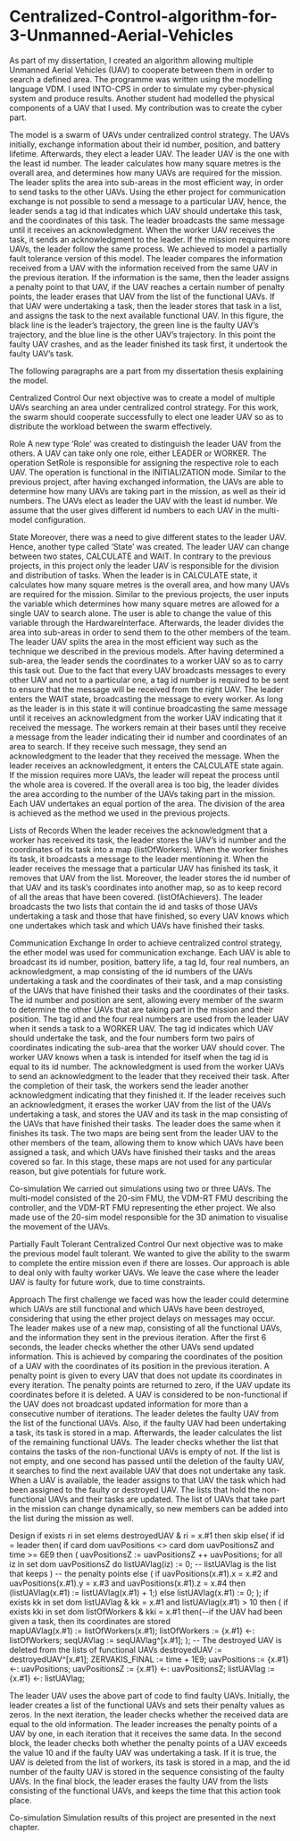 # Centralized-Control-algorithm-for-3-Unmanned-Aerial-Vehicles

As part of my dissertation, I created an algorithm allowing multiple Unmanned Aerial Vehicles (UAV) to cooperate between them in order to search a defined area. The programme was written using the modelling language VDM. I used INTO-CPS in order to simulate my cyber-physical system and produce results. Another student had modelled the physical components of a UAV that I used. My contribution was to create the cyber part.

The model is a swarm of UAVs under centralized control strategy. The UAVs initially, exchange information about their id number, position, and battery lifetime. Afterwards, they elect a leader UAV. The leader UAV is the one with the least id number. The leader calculates how many square metres is the overall area, and determines how many UAVs are required for the mission. The leader splits the area into sub-areas in the most efficient way, in order to send tasks to the other UAVs. Using the ether project for communication exchange is not possible to send a message to a particular UAV, hence, the leader sends a tag id that indicates which UAV should undertake this task, and the coordinates of this task. The leader broadcasts the same message until it receives an acknowledgment. When the worker UAV receives the task, it sends an acknowledgment to the leader. If the mission requires more UAVs, the leader follow the same process. We achieved to model a partially fault tolerance version of this model. The leader compares the information received from a UAV with the information received from the same UAV in the previous iteration. If the information is the same, then the leader assigns a penalty point to that UAV, if the UAV reaches a certain number of penalty points, the leader erases that UAV from the list of the functional UAVs. If that UAV were undertaking a task, then the leader stores that task in a list, and assigns the task to the next available functional UAV. In this figure, the black line is the leader’s trajectory, the green line is the faulty UAV’s trajectory, and the blue line is the other UAV’s trajectory. In this point the faulty UAV crashes, and as the leader finished its task first, it undertook the faulty UAV’s task.

The following paragraphs are a part from my dissertation thesis explaining the model.

Centralized Control
Our next objective was to create a model of multiple UAVs searching an area under centralized control strategy. For this work, the swarm should cooperate successfully to elect one leader UAV so as to distribute the workload between the swarm effectively. 

Role
A new type ‘Role’ was created to distinguish the leader UAV from the others. A UAV can take only one role, either LEADER or WORKER. The operation SetRole is responsible for assigning the respective role to each UAV. The operation is functional in the INITIALIZATION mode. Similar to the previous project, after having exchanged information, the UAVs are able to determine how many UAVs are taking part in the mission, as well as their id numbers. The UAVs elect as leader the UAV with the least id number. We assume that the user gives different id numbers to each UAV in the multi-model configuration.

State
Moreover, there was a need to give different states to the leader UAV. Hence, another type called ‘State’ was created. The leader UAV can change between two states, CALCULATE and WAIT. In contrary to the previous projects, in this project only the leader UAV is responsible for the division and distribution of tasks. When the leader is in CALCULATE state, it calculates how many square metres is the overall area, and how many UAVs are required for the mission. Similar to the previous projects, the user inputs the variable which determines how many square metres are allowed for a single UAV to search alone. The user is able to change the value of this variable through the HardwareInterface.
 Afterwards, the leader divides the area into sub-areas in order to send them to the other members of the team. The leader UAV splits the area in the most efficient way such as the technique we described in the previous models.
After having determined a sub-area, the leader sends the coordinates to a worker UAV so as to carry this task out. Due to the fact that every UAV broadcasts messages to every other UAV and not to a particular one, a tag id number is required to be sent to ensure that the message will be received from the right UAV. The leader enters the WAIT state, broadcasting the message to every worker. As long as the leader is in this state it will continue broadcasting the same message until it receives an acknowledgment from the worker UAV indicating that it received the message.
The workers remain at their bases until they receive a message from the leader indicating their id number and coordinates of an area to search. If they receive such message, they send an acknowledgment to the leader that they received the message.
When the leader receives an acknowledgment, it enters the CALCULATE state again. If the mission requires more UAVs, the leader will repeat the process until the whole area is covered.
If the overall area is too big, the leader divides the area according to the number of the UAVs taking part in the mission. Each UAV undertakes an equal portion of the area. The division of the area is achieved as the method we used in the previous projects. 

Lists of Records
When the leader receives the acknowledgment that a worker has received its task, the leader stores the UAV’s id number and the coordinates of its task into a map (listOfWorkers). When the worker finishes its task, it broadcasts a message to the leader mentioning it. When the leader receives the message that a particular UAV has finished its task, it removes that UAV from the list. Moreover, the leader stores the id number of that UAV and its task’s coordinates into another map, so as to keep record of all the areas that have been covered. (listOfAchievers). The leader broadcasts the two lists that contain the id and tasks of those UAVs undertaking a task and those that have finished, so every UAV knows which one undertakes which task and which UAVs have finished their tasks.

Communication Exchange
In order to achieve centralized control strategy, the ether model was used for communication exchange. Each UAV is able to broadcast its id number, position, battery life, a tag Id, four real numbers, an acknowledgment, a map consisting of the id numbers of the UAVs undertaking a task and the coordinates of their task, and a map consisting of the UAVs that have finished their tasks and the coordinates of their tasks.
The id number and position are sent, allowing every member of the swarm to determine the other UAVs that are taking part in the mission and their position. 
The tag id and the four real numbers are used from the leader UAV when it sends a task to a WORKER UAV. The tag id indicates which UAV should undertake the task, and the four numbers form two pairs of coordinates indicating the sub-area that the worker UAV should cover. The worker UAV knows when a task is intended for itself when the tag id is equal to its id number.
The acknowledgment is used from the worker UAVs to send an acknowledgment to the leader that they received their task. After the completion of their task, the workers send the leader another acknowledgment indicating that they finished it. If the leader receives such an acknowledgment, it erases the worker UAV from the list of the UAVs undertaking a task, and stores the UAV and its task in the map consisting of the UAVs that have finished their tasks. The leader does the same when it finishes its task.
The two maps are being sent from the leader UAV to the other members of the team, allowing them to know which UAVs have been assigned a task, and which UAVs have finished their tasks and the areas covered so far. In this stage, these maps are not used for any particular reason, but give potentials for future work.

Co-simulation
We carried out simulations using two or three UAVs. The multi-model consisted of the 20-sim FMU, the VDM-RT FMU describing the controller, and the VDM-RT FMU representing the ether project. We also made use of the 20-sim model responsible for the 3D animation to visualise the movement of the UAVs.

Partially Fault Tolerant Centralized Control
Our next objective was to make the previous model fault tolerant. We wanted to give the ability to the swarm to complete the entire mission even if there are losses. Our approach is able to deal only with faulty worker UAVs. We leave the case where the leader UAV is faulty for future work, due to time constraints.

Approach
The first challenge we faced was how the leader could determine which UAVs are still functional and which UAVs have been destroyed, considering that using the ether project delays on messages may occur. The leader makes use of a new map, consisting of all the functional UAVs, and the information they sent in the previous iteration. After the first 6 seconds, the leader checks whether the other UAVs send updated information. This is achieved by comparing the coordinates of the position of a UAV with the coordinates of its position in the previous iteration. A penalty point is given to every UAV that does not update its coordinates in every iteration. The penalty points are returned to zero, if the UAV update its coordinates before it is deleted. A UAV is considered to be non-functional if the UAV does not broadcast updated information for more than a consecutive number of iterations. The leader deletes the faulty UAV from the list of the functional UAVs. Also, if the faulty UAV had been undertaking a task, its task is stored in a map. Afterwards, the leader calculates the list of the remaining functional UAVs. The leader checks whether the list that contains the tasks of the non-functional UAVs is empty of not. If the list is not empty, and one second has passed until the deletion of the faulty UAV, it searches to find the next available UAV that does not undertake any task. When a UAV is available, the leader assigns to that UAV the task which had been assigned to the faulty or destroyed UAV. The lists that hold the non-functional UAVs and their tasks are updated.
The list of UAVs that take part in the mission can change dynamically, so new members can be added into the list during the mission as well.

Design
if exists ri in set elems destroyedUAV & ri = x.#1 then skip
else( if id = leader
 then(
 if card dom uavPositions <> card dom uavPositionsZ and time >= 6E9
   then ( uavPositionsZ := uavPositionsZ ++ uavPositions;
          for all iz in set dom uavPositionsZ do
	      listUAVlag(iz) := 0; -- listUAVlag is the list that keeps
      )				     -- the penalty points
   else ( if uavPositions(x.#1).x = x.#2 and
             uavPositions(x.#1).y = x.#3 and
             uavPositions(x.#1).z = x.#4
	  then (listUAVlag(x.#1) := listUAVlag(x.#1) + 1;)
	  else listUAVlag(x.#1) := 0;
);
if exists kk in set dom listUAVlag & kk = x.#1 and listUAVlag(x.#1) > 10
then ( if exists kki in set dom listOfWorkers & kki = x.#1 
then(--if the UAV had been given a task, then its coordinates are stored				
      mapUAVlag(x.#1) := listOfWorkers(x.#1);
	      listOfWorkers := {x.#1} <-: listOfWorkers;
	      seqUAVlag := seqUAVlag^[x.#1];
	);
-- The destroyed UAV is deleted from the lists of functional UAVs
destroyedUAV := destroyedUAV^[x.#1];
ZERVAKIS_FINAL := time + 1E9;
uavPositions := {x.#1} <-: uavPositions;
uavPositionsZ := {x.#1} <-: uavPositionsZ;
 listUAVlag := {x.#1} <-: listUAVlag;

The leader UAV uses the above part of code to find faulty UAVs. Initially, the leader creates a list of the functional UAVs and sets their penalty values as zeros. In the next iteration, the leader checks whether the received data are equal to the old information. The leader increases the penalty points of a UAV by one, in each iteration that it receives the same data. In the second block, the leader checks both whether the penalty points of a UAV exceeds the value 10 and if the faulty UAV was undertaking a task. If it is true, the UAV is deleted from the list of workers, its task is stored in a map, and the id number of the faulty UAV is stored in the sequence consisting of the faulty UAVs.  In the final block, the leader erases the faulty UAV from the lists consisting of the functional UAVs, and keeps the time that this action took place.

Co-simulation
Simulation results of this project are presented in the next chapter.
